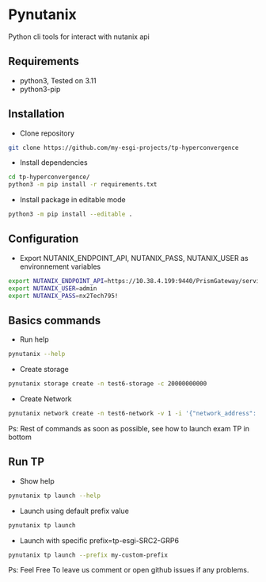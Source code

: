 # Pynutanix 

Python cli tools for interact with nutanix api

## Requirements
* python3, Tested on 3.11
* python3-pip

## Installation

* Clone repository
```bash
git clone https://github.com/my-esgi-projects/tp-hyperconvergence
```

* Install dependencies
```bash
cd tp-hyperconvergence/
python3 -m pip install -r requirements.txt
```

* Install package in editable mode
```bash
python3 -m pip install --editable . 
```


## Configuration

* Export NUTANIX_ENDPOINT_API, NUTANIX_PASS, NUTANIX_USER as environnement variables
```bash
export NUTANIX_ENDPOINT_API=https://10.38.4.199:9440/PrismGateway/services/rest/v2.0/
export NUTANIX_USER=admin
export NUTANIX_PASS=nx2Tech795!
```

## Basics commands

* Run help
```bash
pynutanix --help
```

* Create storage
```bash
pynutanix storage create -n test6-storage -c 20000000000
```


* Create Network
```bash
pynutanix network create -n test6-network -v 1 -i '{"network_address": "10.0.16.0", "prefix_length": "24"}'
```

Ps: Rest of commands as soon as possible, see how to launch exam TP in bottom

## Run TP

* Show help
```bash
pynutanix tp launch --help
```

* Launch using default prefix value 
```bash
pynutanix tp launch
```

* Launch with specific prefix=tp-esgi-SRC2-GRP6
```bash
pynutanix tp launch --prefix my-custom-prefix
```


Ps: Feel Free To leave us comment or open github issues if any problems.

